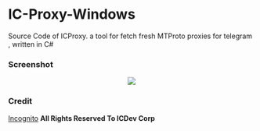 # IC-Proxy-Windows
Source Code of ICProxy.
a tool for fetch fresh MTProto proxies for telegram ,  written in C#
<h3>Screenshot</h3>
<center><img src="https://uupload.ir/files/b39l_img_20210103_223727_700.jpg"/></center>
<h3>Credit</h3>
<a href="/Incognito-Coder">Incognito</a>
<b>All Rights Reserved To ICDev Corp</b>
